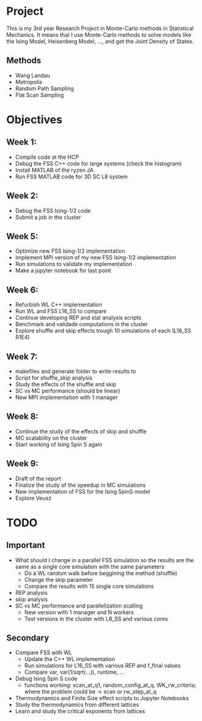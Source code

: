 # Project

This is my 3rd year Research Project in Monte-Carlo methods in Statistical Mechanics. It means that I use Monte-Carlo methods to solve models like the Ising Model, Heisenberg Model, ..., and get the Joint Density of States.

## Methods

* Wang Landau
* Metropolis
* Random Path Sampling
* Flat Scan Sampling

# Objectives
## Week 1:
* Compile code at the HCP
* Debug the FSS C++ code for large systems (check the histogram)
* Install MATLAB of the ryzen JA
* Run FSS MATLAB code for 3D SC L8 system

## Week 2: 
* Debug the FSS Ising-1/2 code
* Submit a job in the cluster

## Week 5:
* Optimize new FSS Ising-1/2 implementation
* Implement MPI version of my new FSS Ising-1/2 implementation
* Run simulations to validate my implementation
* Make a jupyter notebook for last point

## Week 6:
* Refurbish WL C++ implementation
* Run WL and FSS L16_SS to compare
* Continue developing REP and stat analysis scripts
* Benchmark and validade computations in the cluster
* Explore shuffle and skip effects trough 10 simulations of each (L16_SS R1E4)

## Week 7:
* makefiles and generate folder to write results to
* Script for shuffle_skip analysis
* Study the effects of the shuffle and skip
* SC vs MC performance (should be linear)
* New MPI implementation with 1 manager

## Week 8:
* Continue the study of the effects of skip and shuffle
* MC scalability on the cluster
* Start working of Ising Spin S again

## Week 9:
* Draft of the report
* Finalize the study of the speedup in MC simulations
* New implementation of FSS for the Ising SpinS model
* Explore Veusz

# TODO
## Important

* What should I change in a parallel FSS simulation so the results are the same as a single core simulation with the same parameters
  * Do a WL random walk before beggining the method (shuffle)
  * Change the skip parameter
  * Compare the results with 15 single core simulations
* REP analysis
* skip analysis
* SC vs MC performance and parallelization scalling
  * New version with 1 manager and N workers
  * Test versions in the cluster with L8_SS and various cores

## Secondary

* Compare FSS with WL
  * Update the C++ WL implementation
  * Run simulations for L16_SS with various REP and f_final values
  * Compare var, var(1/sqrt(...)), runtime, ...
* Debug Ising Spin S code
  * functions working: scan_at_q1, random_config_at_q, WK_rw_criteria; where the problem could be -> scan or rw_step_at_q
* Thermodynamics and Finite Size effect scripts to Jupyter Notebooks
* Study the thermodynamics from different lattices
* Learn and study the critical exponents from lattices

